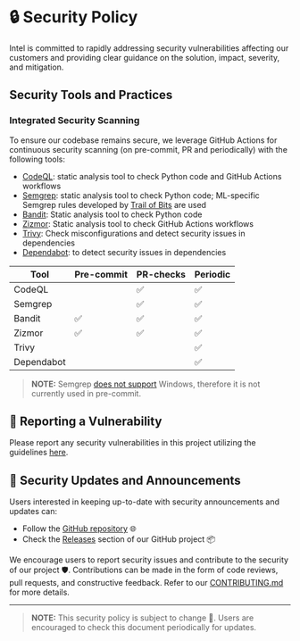 # 🔒 Security Policy

Intel is committed to rapidly addressing security vulnerabilities affecting our
customers and providing clear guidance on the solution, impact, severity, and
mitigation.

## Security Tools and Practices

### Integrated Security Scanning

To ensure our codebase remains secure, we leverage GitHub Actions for continuous
security scanning (on pre-commit, PR and periodically) with the following tools:

- [CodeQL](https://docs.github.com/en/code-security/code-scanning/introduction-to-code-scanning/about-code-scanning-with-codeql): static analysis tool to check Python code and GitHub Actions workflows
- [Semgrep](https://github.com/semgrep/semgrep): static analysis tool to check Python code; ML-specific Semgrep rules developed by [Trail of Bits](https://github.com/trailofbits/semgrep-rules?tab=readme-ov-file#python) are used
- [Bandit](https://github.com/PyCQA/bandit): Static analysis tool to check Python code
- [Zizmor](https://github.com/woodruffw/zizmor): Static analysis tool to check GitHub Actions workflows
- [Trivy](https://github.com/aquasecurity/trivy): Check misconfigurations and detect security issues in dependencies
- [Dependabot](https://docs.github.com/en/code-security/getting-started/dependabot-quickstart-guide): to detect security issues in dependencies

| Tool       | Pre-commit | PR-checks | Periodic |
| ---------- | ---------- | --------- | -------- |
| CodeQL     |            | ✅        | ✅       |
| Semgrep    |            | ✅        | ✅       |
| Bandit     | ✅         | ✅        | ✅       |
| Zizmor     | ✅         | ✅        | ✅       |
| Trivy      |            |           | ✅       |
| Dependabot |            |           | ✅       |

> **NOTE:** Semgrep [does not support](https://github.com/semgrep/semgrep/issues/1330) Windows, therefore it is not currently used in pre-commit.

## 🚨 Reporting a Vulnerability

Please report any security vulnerabilities in this project utilizing the
guidelines [here](https://www.intel.com/content/www/us/en/security-center/vulnerability-handling-guidelines.html).

## 📢 Security Updates and Announcements

Users interested in keeping up-to-date with security announcements and updates
can:

- Follow the [GitHub repository](https://github.com/open-edge-platform/anomalib) 🌐
- Check the [Releases](https://github.com/open-edge-platform/anomalib/releases)
  section of our GitHub project 📦

We encourage users to report security issues and contribute to the security of
our project 🛡️. Contributions can be made in the form of code reviews, pull
requests, and constructive feedback. Refer to our
[CONTRIBUTING.md](CONTRIBUTING.md) for more details.

---

> **NOTE:** This security policy is subject to change 🔁. Users are encouraged
> to check this document periodically for updates.
